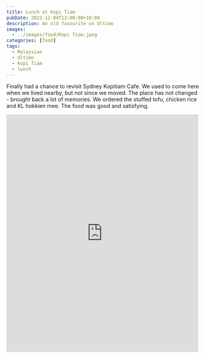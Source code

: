 ```yaml
---
title: Lunch at Kopi Tiam
pubDate: 2022-12-04T13:00:00+10:00
description: An old favourite on Ultimo
images:
  - ../images/food/Kopi Tiam.jpeg
categories: [food]
tags:
  - Malaysian
  - Ultimo
  - Kopi Tiam
  - lunch
---
```


Finally had a chance to revisit Sydney Kopitiam Cafe. We used to come here when we lived nearby, but not since we moved. The place has not changed - brought back a lot of memories. We ordered the stuffed tofu, chicken rice and KL hokkien mee. The food was good and satisfying.

<iframe src="https://www.facebook.com/plugins/post.php?href=https%3A%2F%2Fwww.facebook.com%2Fchris1.tham%2Fposts%2Fpfbid02Dhx1pLRfNpgRLREfxNtxihXeTMef6gPDnuvAHgsJncDaFKANQe5acvVHbdNirTdYl&show_text=true&width=500" width="500" height="620" style="border:none;overflow:hidden" scrolling="no" frameborder="0" allowfullscreen="true" allow="autoplay; clipboard-write; encrypted-media; picture-in-picture; web-share"></iframe>
